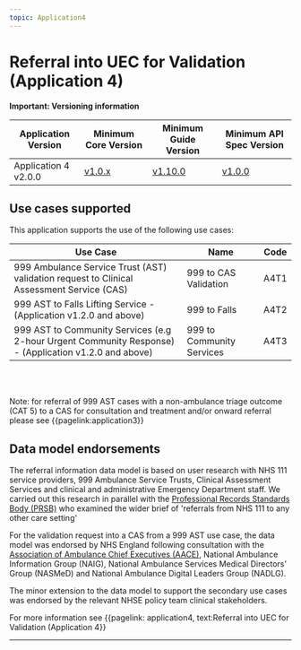 ```yaml
---
topic: Application4
---
```


# Referral into UEC for Validation (Application 4)

 <div markdown="span" class="alert alert-warning" role="alert"><i class="fa fa-warning"></i><b> Important: Versioning information</b> 
 <p>
<table>
<thead>
	<tr>
		<th data-no-sort="">Application Version</th>
		<th data-no-sort="">Minimum Core Version</th>
		<th data-no-sort="">Minimum Guide Version</th>
		<th data-no-sort="">Minimum API Spec Version</th>
	</tr>
</thead>
<tbody>
	<tr>
		<td>Application 4 v2.0.0</td>
		<td><a href="https://simplifier.net/guide/nhsbookingandreferralstandard/Home/Core?version=1.10.0" target="_blank">v1.0.x</a></td>
		<td><a href="https://simplifier.net/guide/nhsbookingandreferralstandard/home?version=1.10.0" target="_blank">v1.10.0</td>
		<td><a href="https://digital.nhs.uk/developer/api-catalogue/booking-and-referral-fhir/v1.0.7" target="_blank">v1.0.0</a></td>
	</tr>
</tbody>
</table>
</div>




## Use cases supported

This application supports the use of the following use cases:

| Use Case                                                                                              | Name | Code |
|-------------------------------------------------------------------------------------------------------|------|------|
| 999 Ambulance Service Trust (AST) validation request to Clinical Assessment Service (CAS)             | 999 to CAS Validation | A4T1 |
| 999 AST to Falls Lifting Service - (Application v1.2.0 and above)                                     | 999 to Falls	| A4T2 |
| 999 AST to Community Services (e.g 2-hour Urgent Community Response) - (Application v1.2.0 and above) | 999 to Community Services		| A4T3 |


</br>
</br>

Note: for referral of 999 AST cases with a non-ambulance triage outcome (CAT 5) to a CAS for consultation and treatment and/or onward referral please see {{pagelink:application3}}

## Data model endorsements

The referral information data model is based on user research with NHS 111 service providers, 999 Ambulance Service Trusts, Clinical Assessment Services and clinical and administrative Emergency Department staff.  We carried out this research in parallel with the [Professional Records Standards Body (PRSB)](https://theprsb.org/) who examined the wider brief of 'referrals from NHS 111 to any other care setting' 

For the validation request into a CAS from a 999 AST use case, the data model was endorsed by NHS England following consultation with the [Association of Ambulance Chief Executives (AACE)](https://aace.org.uk/),  National Ambulance Information Group (NAIG), National Ambulance Services Medical Directors' Group (NASMeD) and National Ambulance Digital Leaders Group (NADLG).

The minor extension to the data model to support the secondary use cases was endorsed by the relevant NHSE policy team clinical stakeholders.

For more information see {{pagelink: application4, text:Referral into UEC for Validation (Application 4}} 
<hr />
